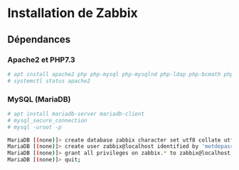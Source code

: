 # Installation de Zabbix

## Dépendances

### Apache2 et PHP7.3 

```bash
# apt install apache2 php php-mysql php-mysqlnd php-ldap php-bcmath php-mbstring php-gd php-pdo php-xml libapache2-mod-php
# systemctl status apache2
```  
### MySQL (MariaDB)

```bash
# apt install mariadb-server mariadb-client
# mysql_secure_connection
# mysql -uroot -p

MariaDB [(none)]> create database zabbix character set utf8 collate utf8_bin;
MariaDB [(none)]> create user zabbix@localhost identified by 'motdepasse';
MariaDB [(none)]> grant all privileges on zabbix.* to zabbix@localhost;
MariaDB [(none)]> quit;
```